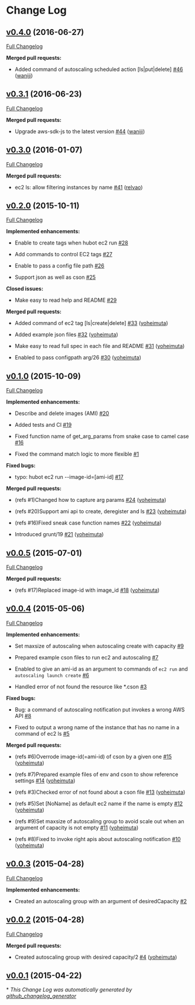 # Change Log

## [v0.4.0](https://github.com/yoheimuta/hubot-aws/tree/v0.4.0) (2016-06-27)

[Full Changelog](https://github.com/yoheimuta/hubot-aws/compare/v0.3.1...v0.4.0)

**Merged pull requests:**

- Added command of autoscaling scheduled action \[ls|put|delete\] [\#46](https://github.com/yoheimuta/hubot-aws/pull/46) ([waniji](https://github.com/waniji))

## [v0.3.1](https://github.com/yoheimuta/hubot-aws/tree/v0.3.1) (2016-06-23)

[Full Changelog](https://github.com/yoheimuta/hubot-aws/compare/v0.3.0...v0.3.1)

**Merged pull requests:**

- Upgrade aws-sdk-js to the latest version [\#44](https://github.com/yoheimuta/hubot-aws/pull/44) ([waniji](https://github.com/waniji))

## [v0.3.0](https://github.com/yoheimuta/hubot-aws/tree/v0.3.0) (2016-01-07)

[Full Changelog](https://github.com/yoheimuta/hubot-aws/compare/v0.2.0...v0.3.0)

**Merged pull requests:**

- ec2 ls: allow filtering instances by name [\#41](https://github.com/yoheimuta/hubot-aws/pull/41) ([relvao](https://github.com/relvao))

## [v0.2.0](https://github.com/yoheimuta/hubot-aws/tree/v0.2.0) (2015-10-11)

[Full Changelog](https://github.com/yoheimuta/hubot-aws/compare/v0.1.0...v0.2.0)

**Implemented enhancements:**

- Enable to create tags when hubot ec2 run [\#28](https://github.com/yoheimuta/hubot-aws/issues/28)

- Add commands to control EC2 tags [\#27](https://github.com/yoheimuta/hubot-aws/issues/27)

- Enable to pass a config file path [\#26](https://github.com/yoheimuta/hubot-aws/issues/26)

- Support json as well as cson [\#25](https://github.com/yoheimuta/hubot-aws/issues/25)

**Closed issues:**

- Make easy to read help and README [\#29](https://github.com/yoheimuta/hubot-aws/issues/29)

**Merged pull requests:**

- Added command of ec2 tag \[ls|create|delete\] [\#33](https://github.com/yoheimuta/hubot-aws/pull/33) ([yoheimuta](https://github.com/yoheimuta))

- Added example json files [\#32](https://github.com/yoheimuta/hubot-aws/pull/32) ([yoheimuta](https://github.com/yoheimuta))

- Make easy to read full spec in each file and README [\#31](https://github.com/yoheimuta/hubot-aws/pull/31) ([yoheimuta](https://github.com/yoheimuta))

- Enabled to pass configpath arg/26 [\#30](https://github.com/yoheimuta/hubot-aws/pull/30) ([yoheimuta](https://github.com/yoheimuta))

## [v0.1.0](https://github.com/yoheimuta/hubot-aws/tree/v0.1.0) (2015-10-09)

[Full Changelog](https://github.com/yoheimuta/hubot-aws/compare/v0.0.5...v0.1.0)

**Implemented enhancements:**

- Describe and delete images \(AMI\) [\#20](https://github.com/yoheimuta/hubot-aws/issues/20)

- Added tests and CI [\#19](https://github.com/yoheimuta/hubot-aws/issues/19)

- Fixed function name of get\_arg\_params from snake case to camel case [\#16](https://github.com/yoheimuta/hubot-aws/issues/16)

- Fixed the command match logic to more flexible [\#1](https://github.com/yoheimuta/hubot-aws/issues/1)

**Fixed bugs:**

- typo: hubot ec2 run --image-id=\[ami-id\] [\#17](https://github.com/yoheimuta/hubot-aws/issues/17)

**Merged pull requests:**

- \(refs \#1\)Changed how to capture arg params [\#24](https://github.com/yoheimuta/hubot-aws/pull/24) ([yoheimuta](https://github.com/yoheimuta))

- \(refs \#20\)Support ami api to create, deregister and ls [\#23](https://github.com/yoheimuta/hubot-aws/pull/23) ([yoheimuta](https://github.com/yoheimuta))

- \(refs \#16\)Fixed sneak case function names [\#22](https://github.com/yoheimuta/hubot-aws/pull/22) ([yoheimuta](https://github.com/yoheimuta))

- Introduced grunt/19 [\#21](https://github.com/yoheimuta/hubot-aws/pull/21) ([yoheimuta](https://github.com/yoheimuta))

## [v0.0.5](https://github.com/yoheimuta/hubot-aws/tree/v0.0.5) (2015-07-01)

[Full Changelog](https://github.com/yoheimuta/hubot-aws/compare/v0.0.4...v0.0.5)

**Merged pull requests:**

- \(refs \#17\)Replaced image-id with image\_id [\#18](https://github.com/yoheimuta/hubot-aws/pull/18) ([yoheimuta](https://github.com/yoheimuta))

## [v0.0.4](https://github.com/yoheimuta/hubot-aws/tree/v0.0.4) (2015-05-06)

[Full Changelog](https://github.com/yoheimuta/hubot-aws/compare/v0.0.3...v0.0.4)

**Implemented enhancements:**

- Set maxsize of autoscaling when autoscaling create with capacity [\#9](https://github.com/yoheimuta/hubot-aws/issues/9)

- Prepared example cson files to run ec2 and autoscaling [\#7](https://github.com/yoheimuta/hubot-aws/issues/7)

- Enabled to give an ami-id as an argument to commands of `ec2 run` and `autoscaling launch create` [\#6](https://github.com/yoheimuta/hubot-aws/issues/6)

- Handled error of not found the resource like \*.cson [\#3](https://github.com/yoheimuta/hubot-aws/issues/3)

**Fixed bugs:**

- Bug: a command of autoscaling notification put invokes a wrong AWS API [\#8](https://github.com/yoheimuta/hubot-aws/issues/8)

- Fixed to output a wrong name of the instance that has no name in a command of ec2 ls [\#5](https://github.com/yoheimuta/hubot-aws/issues/5)

**Merged pull requests:**

- \(refs \#6\)Overrode image-id\(=ami-id\) of cson by a given one [\#15](https://github.com/yoheimuta/hubot-aws/pull/15) ([yoheimuta](https://github.com/yoheimuta))

- \(refs \#7\)Prepared example files of env and cson to show reference settings [\#14](https://github.com/yoheimuta/hubot-aws/pull/14) ([yoheimuta](https://github.com/yoheimuta))

- \(refs \#3\)Checked error of not found about a cson file [\#13](https://github.com/yoheimuta/hubot-aws/pull/13) ([yoheimuta](https://github.com/yoheimuta))

- \(refs \#5\)Set \[NoName\] as default ec2 name if the name is empty [\#12](https://github.com/yoheimuta/hubot-aws/pull/12) ([yoheimuta](https://github.com/yoheimuta))

- \(refs \#9\)Set maxsize of autoscaling group to avoid scale out when an argument of capacity is not empty [\#11](https://github.com/yoheimuta/hubot-aws/pull/11) ([yoheimuta](https://github.com/yoheimuta))

- \(refs \#8\)Fixed to invoke right apis about autoscaling notification [\#10](https://github.com/yoheimuta/hubot-aws/pull/10) ([yoheimuta](https://github.com/yoheimuta))

## [v0.0.3](https://github.com/yoheimuta/hubot-aws/tree/v0.0.3) (2015-04-28)

[Full Changelog](https://github.com/yoheimuta/hubot-aws/compare/v0.0.2...v0.0.3)

**Implemented enhancements:**

- Created an autoscaling group with an argument of desiredCapacity [\#2](https://github.com/yoheimuta/hubot-aws/issues/2)

## [v0.0.2](https://github.com/yoheimuta/hubot-aws/tree/v0.0.2) (2015-04-28)

[Full Changelog](https://github.com/yoheimuta/hubot-aws/compare/v0.0.1...v0.0.2)

**Merged pull requests:**

- Created autoscaling group with desired capacity/2 [\#4](https://github.com/yoheimuta/hubot-aws/pull/4) ([yoheimuta](https://github.com/yoheimuta))

## [v0.0.1](https://github.com/yoheimuta/hubot-aws/tree/v0.0.1) (2015-04-22)



\* *This Change Log was automatically generated by [github_changelog_generator](https://github.com/skywinder/Github-Changelog-Generator)*